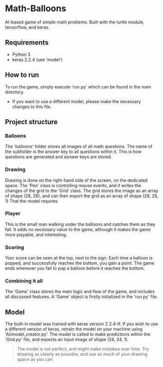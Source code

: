 # Math-Balloons
AI-based game of simple math problems.
Built with the turtle module, tensorflow, and keras.

## Requirements
- Python 3
- keras 2.2.4 (see 'model')

## How to run
To run the game, simply execute 'run.py' which can be found in the main directory.
* If you want to use a different model, please make the necessary changes to this file.

## Project structure
### Balloons
The 'balloons' folder stores all images of all math questions.
The name of the subfolder is the answer key to all questions within it.
This is how questions are generated and asnwer keys are stored.

### Drawing
Drawing is done on the right-hand side of the screen, on the dedicated space.
The 'Pen' class is controlling mouse events, and it writes the changes of the grid to the 'Grid' class.
The grid stores the image as an array of shape (28, 28), and can then export the grid as an array of shape (28, 28, 1)
That the model requires.

### Player
This is  the small man walking under the balloons and catches them as they fall.
It adds no necessary value to the game, although it makes the game more playable, and interesting.

### Scoring
Your score can be seen at the top, next to the sign.
Each time a balloon is popped, and successfully reaches the bottom, you gain a point.
The game ends whenever you fail to pop a balloon before it reaches the bottom.

### Combining it all
The 'Game' class stores the main logic and flow of the game, and includes all discussed features.
A 'Game' object is firstly initialized in the 'run.py' file.

## Model
The built-in model was trained with keras version 2.2.4-tf.
If you wish to use a different version of keras, retrain the model on your machine using 'AI/model_creator.py'.
The model is called to make predictions within the 'Grid.py' file, and expects an input image of shape (24, 24, 1).


> The model is not perfect, and might make mistakes over time.
> Try drawing as clearly as possible, and use as much of your drawing space as you can.
